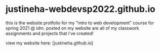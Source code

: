 # justineha-webdevsp2022.github.io
this is the website protfolio for my "intro to web development" course for spring 2021 @ idm. posted on my website are all of my classwork assignments and projects that i've created! 

view my website here: [justineha.github.io]
